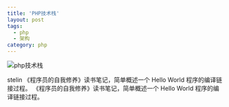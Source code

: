 ```yaml
---
title: 'PHP技术栈'
layout: post
tags:
  - php
  - 架构
category: php
---
```


![php技术栈](http://www.stelin.me/assets/img/php%E6%8A%80%E6%9C%AF%E6%A0%88.png)

<!--more-->

stelin
《程序员的自我修养》读书笔记，简单概述一个 Hello World 程序的编译链接过程。
《程序员的自我修养》读书笔记，简单概述一个 Hello World 程序的编译链接过程。



